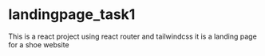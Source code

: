 # landingpage_task1
This is a react project using react router and tailwindcss
it is a landing page for  a shoe website
